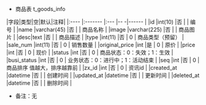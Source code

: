 -  商品表    t_goods_info

|字段|类型|空|默认|注释|
|:----    |:-------    |:--- |-- -|------      |
|id    |int(10)     |否 |  |    编号         |
|name |varchar(45) |否 |    |   商品名称  |
|image |varchar(225) |否   |    |   商品图片    |
|desc|text |否   |    |   商品描述    |
|type |int(11)     |否   | 0 |   商品类型（预留）  |
|sale_num |int(11)     |否   | 0 |   销售数量  |
|original_price     |int |是   |  0  |    原价    |
|price  |int    |否   | 0 | 现价  |
|status |int   |否   | 0 | 商品状态：0：失效；1：生效  |
|busi_status |int   |否   | 0 | 业务状态：0：进行中；1：活动结束  |
|seq |int   |否   | 0 | 商品排序  值越大，排序越靠前  |
|zx_id |int   |否   | 0 | 资讯id  |
|created_at |datetime     |否   |   |   创建时间  |
|updated_at |datetime     |否   |   |   更新时间  |
|deleted_at |datetime     |否   |   |   删除时间  |

- 备注：无
